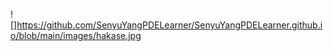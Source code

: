 ![]https://github.com/SenyuYangPDELearner/SenyuYangPDELearner.github.io/blob/main/images/hakase.jpg
